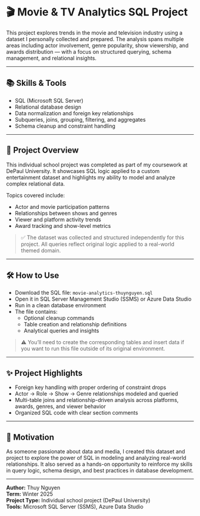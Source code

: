 # 🎬 Movie & TV Analytics SQL Project

This project explores trends in the movie and television industry using a dataset I personally collected and prepared. The analysis spans multiple areas including actor involvement, genre popularity, show viewership, and awards distribution — with a focus on structured querying, schema management, and relational insights.

---

## 📚 Skills & Tools
- SQL (Microsoft SQL Server)
- Relational database design
- Data normalization and foreign key relationships
- Subqueries, joins, grouping, filtering, and aggregates
- Schema cleanup and constraint handling

---

## 📁 Project Overview

This individual school project was completed as part of my coursework at DePaul University. It showcases SQL logic applied to a custom entertainment dataset and highlights my ability to model and analyze complex relational data.

Topics covered include:
- Actor and movie participation patterns
- Relationships between shows and genres
- Viewer and platform activity trends
- Award tracking and show-level metrics

> ✅ The dataset was collected and structured independently for this project. All queries reflect original logic applied to a real-world themed domain.

---

## 🛠️ How to Use
- Download the SQL file: `movie-analytics-thuynguyen.sql`
- Open it in SQL Server Management Studio (SSMS) or Azure Data Studio
- Run in a clean database environment
- The file contains:
  - Optional cleanup commands
  - Table creation and relationship definitions
  - Analytical queries and insights

> ⚠️ You’ll need to create the corresponding tables and insert data if you want to run this file outside of its original environment.

---

## ✨ Project Highlights
- Foreign key handling with proper ordering of constraint drops
- Actor → Role → Show → Genre relationships modeled and queried
- Multi-table joins and relationship-driven analysis across platforms, awards, genres, and viewer behavior
- Organized SQL code with clear section comments

---

## 📌 Motivation

As someone passionate about data and media, I created this dataset and project to explore the power of SQL in modeling and analyzing real-world relationships. It also served as a hands-on opportunity to reinforce my skills in query logic, schema design, and best practices in database development.

---

**Author:** Thuy Nguyen  
**Term:** Winter 2025  
**Project Type:** Individual school project (DePaul University)  
**Tools:** Microsoft SQL Server (SSMS), Azure Data Studio  
